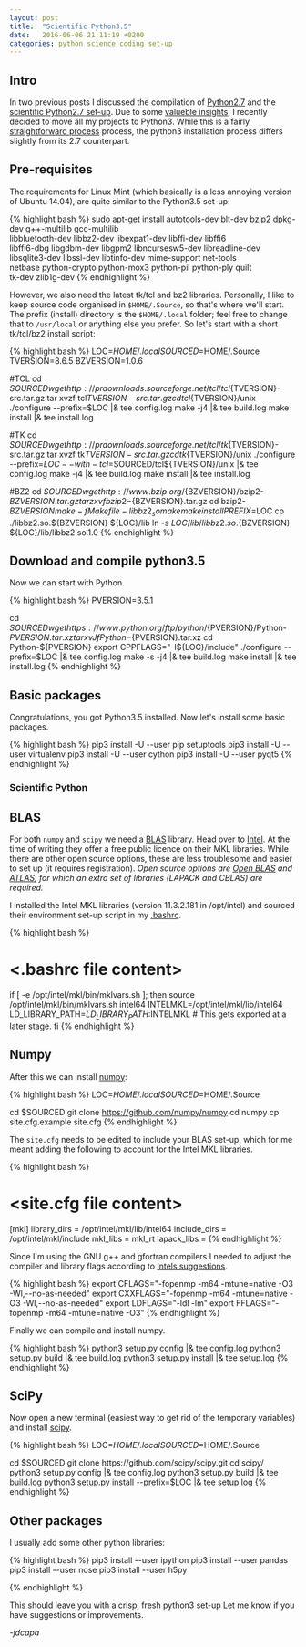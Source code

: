 ```yaml
---
layout: post
title:  "Scientific Python3.5"
date:   2016-06-06 21:11:19 +0200
categories: python science coding set-up
---
```


## Intro


In two previous posts I discussed the compilation of
 [Python2.7](python/science/coding/set-up/2016/04/11/python-2.7-setup.html)
 and the [scientific Python2.7 set-up](python/science/coding/set-up/2016/04/12/scientific-python.html).
Due to some [valueble insights](https://wiki.python.org/moin/Python2orPython3#Which_version_should_I_use.3F),
 I recently decided to move all my projects to Python3.
While this is a fairly [straightforward process](https://docs.python.org/3/howto/pyporting.html) process,
 the python3 installation process differs slightly from its 2.7 counterpart.


## Pre-requisites

The requirements for Linux Mint (which basically is a less annoying version of Ubuntu 14.04),
 are quite similar to the Python3.5 set-up:

{% highlight bash %}
sudo apt-get install autotools-dev blt-dev bzip2 dpkg-dev g++-multilib gcc-multilib \
                     libbluetooth-dev libbz2-dev libexpat1-dev libffi-dev libffi6 \
                     libffi6-dbg libgdbm-dev libgpm2 libncursesw5-dev libreadline-dev \
                     libsqlite3-dev libssl-dev libtinfo-dev mime-support net-tools \
                     netbase python-crypto python-mox3 python-pil python-ply quilt \
                     tk-dev zlib1g-dev
{% endhighlight %}

However, we also need the latest tk/tcl and bz2 libraries.
Personally, I like to keep source code organised in `$HOME/.Source`, so that's
 where we'll start. 
The prefix (install) directory is  the `$HOME/.local` folder; feel free to change that
 to `/usr/local` or anything else you prefer.
So let's start with a short tk/tcl/bz2 install script:

{% highlight bash %}
LOC=$HOME/.local
SOURCED=$HOME/.Source
TVERSION=8.6.5
BZVERSION=1.0.6

#TCL
cd $SOURCED
wget http://prdownloads.sourceforge.net/tcl/tcl${TVERSION}-src.tar.gz
tar xvzf tcl${TVERSION}-src.tar.gz
cd tcl${TVERSION}/unix
./configure --prefix=$LOC |& tee config.log
make -j4 |& tee build.log
make install |& tee install.log

#TK
cd $SOURCED
wget http://prdownloads.sourceforge.net/tcl/tk${TVERSION}-src.tar.gz
tar xvzf tk${TVERSION}-src.tar.gz
cd tk${TVERSION}/unix
./configure --prefix=$LOC --with-tcl=$SOURCED/tcl${TVERSION}/unix |& tee config.log
make -j4 |& tee build.log
make install |& tee install.log

#BZ2
cd $SOURCED
wget http://www.bzip.org/${BZVERSION}/bzip2-${BZVERSION}.tar.gz
tar zxvf bzip2-${BZVERSION}.tar.gz
cd bzip2-${BZVERSION}
make -f Makefile-libbz2_so
make
make install PREFIX=$LOC
cp ./libbz2.so.${BZVERSION} ${LOC}/lib
ln -s ${LOC}/lib/libbz2.so.${BZVERSION} ${LOC}/lib/libbz2.so.1.0
{% endhighlight %}


## Download and compile python3.5


Now we can start with Python.

{% highlight bash %}
PVERSION=3.5.1

cd $SOURCED
wget https://www.python.org/ftp/python/${PVERSION}/Python-${PVERSION}.tar.xz
tar xvJf Python-${PVERSION}.tar.xz
cd Python-${PVERSION}
export CPPFLAGS="-I${LOC}/include"
./configure --prefix=$LOC |& tee config.log
make -s -j4 |& tee build.log
make install |& tee install.log
{% endhighlight %}


## Basic packages

Congratulations, you got Python3.5 installed.
Now let's install some basic packages.


{% highlight bash %}
pip3 install -U --user pip setuptools
pip3 install -U --user virtualenv
pip3 install -U --user cython
pip3 install -U --user pyqt5
{% endhighlight %}

### Scientific Python


## BLAS

For both `numpy` and `scipy` we need a
 [BLAS](https://en.wikipedia.org/wiki/Basic_Linear_Algebra_Subprograms)
 library.
Head over to [Intel](https://registrationcenter.intel.com/en/forms/?productid=2558&licensetype=2).
At the time of writing they offer a free public licence on their MKL libraries.
While there are other open source options, these are less troublesome and easier
 to set up (it requires registration).
*Open source options are
 [Open BLAS](https://hunseblog.wordpress.com/2014/09/15/installing-numpy-and-openblas/)
 and
 [ATLAS](http://williambert.online/2012/03/how-to-install-accelerated-blas-into-a-python-virtualenv/),
 for which an extra set of libraries (LAPACK and CBLAS) are required.*

I installed the Intel MKL libraries (version 11.3.2.181 in /opt/intel) and
 sourced their environment set-up script in my
 [.bashrc](https://github.com/jdcapa/bashrc.d/blob/main/05.ENV_MKL).

{% highlight bash %}
# <.bashrc file content>
if [ -e /opt/intel/mkl/bin/mklvars.sh ]; then
    source /opt/intel/mkl/bin/mklvars.sh intel64
    INTELMKL=/opt/intel/mkl/lib/intel64
    LD_LIBRARY_PATH=$LD_LIBRARY_PATH:$INTELMKL  # This gets exported at a later stage.
fi
{% endhighlight %}


## Numpy


After this we can install [numpy](http://www.numpy.org/):

{% highlight bash %}
LOC=$HOME/.local
SOURCED=$HOME/.Source

cd $SOURCED
git clone https://github.com/numpy/numpy
cd numpy
cp site.cfg.example site.cfg
{% endhighlight %}

The `site.cfg` needs to be edited to include your BLAS set-up, which for me meant
 adding the following to account for the Intel MKL libraries.

{% highlight bash %}
# <site.cfg file content>
[mkl]
library_dirs = /opt/intel/mkl/lib/intel64
include_dirs = /opt/intel/mkl/include
mkl_libs = mkl_rt
lapack_libs =
{% endhighlight %}

Since I'm using the GNU g++ and gfortran compilers I needed to adjust the
 compiler and library flags according to
 [Intels suggestions](https://software.intel.com/en-us/articles/numpyscipy-with-intel-mkl).

{% highlight bash %}
export CFLAGS="-fopenmp -m64 -mtune=native -O3 -Wl,--no-as-needed"
export CXXFLAGS="-fopenmp -m64 -mtune=native -O3 -Wl,--no-as-needed"
export LDFLAGS="-ldl -lm"
export FFLAGS="-fopenmp -m64 -mtune=native -O3"
{% endhighlight %}



Finally we can compile and install numpy.

{% highlight bash %}
python3 setup.py config  |& tee config.log
python3 setup.py build   |& tee build.log
python3 setup.py install |& tee setup.log
{% endhighlight %}


## SciPy


Now open a new terminal (easiest way to get rid of the temporary variables) and
 install [scipy](https://www.scipy.org/).

{% highlight bash %}
LOC=$HOME/.local
SOURCED=$HOME/.Source

cd $SOURCED
git clone https://github.com/scipy/scipy.git
cd scipy/
python3 setup.py config |& tee config.log
python3 setup.py build |& tee build.log
python3 setup.py install --prefix=$LOC |& tee setup.log
{% endhighlight %}

## Other packages

I usually add some other python libraries:

{% highlight bash %}
pip3 install --user ipython
pip3 install --user pandas
pip3 install --user nose
pip3 install --user h5py

{% endhighlight %}

This should leave you with a crisp, fresh python3 set-up
Let me know if you have suggestions or improvements.



*-jdcapa*
